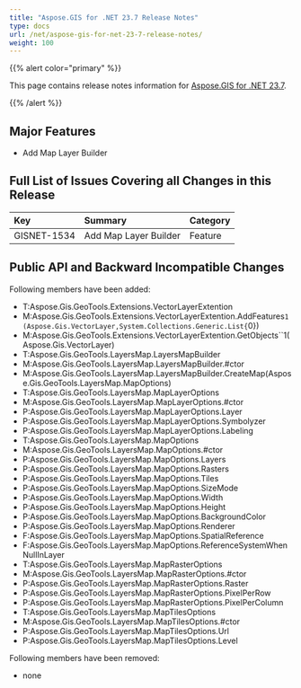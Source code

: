 ```yaml
---
title: "Aspose.GIS for .NET 23.7 Release Notes"
type: docs
url: /net/aspose-gis-for-net-23-7-release-notes/
weight: 100
---
```


{{% alert color="primary" %}} 

This page contains release notes information for [Aspose.GIS for .NET 23.7](https://www.nuget.org/packages/Aspose.GIS/23.7.0).

{{% /alert %}} 
## **Major Features**
- Add Map Layer Builder
## **Full List of Issues Covering all Changes in this Release**

|**Key**|**Summary**|**Category**|
| :- | :- | :- |
|GISNET-1534|Add Map Layer Builder|Feature|

## **Public API and Backward Incompatible Changes**
Following members have been added:

- T:Aspose.Gis.GeoTools.Extensions.VectorLayerExtention
- M:Aspose.Gis.GeoTools.Extensions.VectorLayerExtention.AddFeatures``1(Aspose.Gis.VectorLayer,System.Collections.Generic.List{``0})
- M:Aspose.Gis.GeoTools.Extensions.VectorLayerExtention.GetObjects``1(Aspose.Gis.VectorLayer)
- T:Aspose.Gis.GeoTools.LayersMap.LayersMapBuilder
- M:Aspose.Gis.GeoTools.LayersMap.LayersMapBuilder.#ctor
- M:Aspose.Gis.GeoTools.LayersMap.LayersMapBuilder.CreateMap(Aspose.Gis.GeoTools.LayersMap.MapOptions)
- T:Aspose.Gis.GeoTools.LayersMap.MapLayerOptions
- M:Aspose.Gis.GeoTools.LayersMap.MapLayerOptions.#ctor
- P:Aspose.Gis.GeoTools.LayersMap.MapLayerOptions.Layer
- P:Aspose.Gis.GeoTools.LayersMap.MapLayerOptions.Symbolyzer
- P:Aspose.Gis.GeoTools.LayersMap.MapLayerOptions.Labeling
- T:Aspose.Gis.GeoTools.LayersMap.MapOptions
- M:Aspose.Gis.GeoTools.LayersMap.MapOptions.#ctor
- P:Aspose.Gis.GeoTools.LayersMap.MapOptions.Layers
- P:Aspose.Gis.GeoTools.LayersMap.MapOptions.Rasters
- P:Aspose.Gis.GeoTools.LayersMap.MapOptions.Tiles
- P:Aspose.Gis.GeoTools.LayersMap.MapOptions.SizeMode
- P:Aspose.Gis.GeoTools.LayersMap.MapOptions.Width
- P:Aspose.Gis.GeoTools.LayersMap.MapOptions.Height
- P:Aspose.Gis.GeoTools.LayersMap.MapOptions.BackgroundColor
- P:Aspose.Gis.GeoTools.LayersMap.MapOptions.Renderer
- F:Aspose.Gis.GeoTools.LayersMap.MapOptions.SpatialReference
- F:Aspose.Gis.GeoTools.LayersMap.MapOptions.ReferenceSystemWhenNullInLayer
- T:Aspose.Gis.GeoTools.LayersMap.MapRasterOptions
- M:Aspose.Gis.GeoTools.LayersMap.MapRasterOptions.#ctor
- P:Aspose.Gis.GeoTools.LayersMap.MapRasterOptions.Raster
- P:Aspose.Gis.GeoTools.LayersMap.MapRasterOptions.PixelPerRow
- P:Aspose.Gis.GeoTools.LayersMap.MapRasterOptions.PixelPerColumn
- T:Aspose.Gis.GeoTools.LayersMap.MapTilesOptions
- M:Aspose.Gis.GeoTools.LayersMap.MapTilesOptions.#ctor
- P:Aspose.Gis.GeoTools.LayersMap.MapTilesOptions.Url
- P:Aspose.Gis.GeoTools.LayersMap.MapTilesOptions.Level

Following members have been removed:
- none